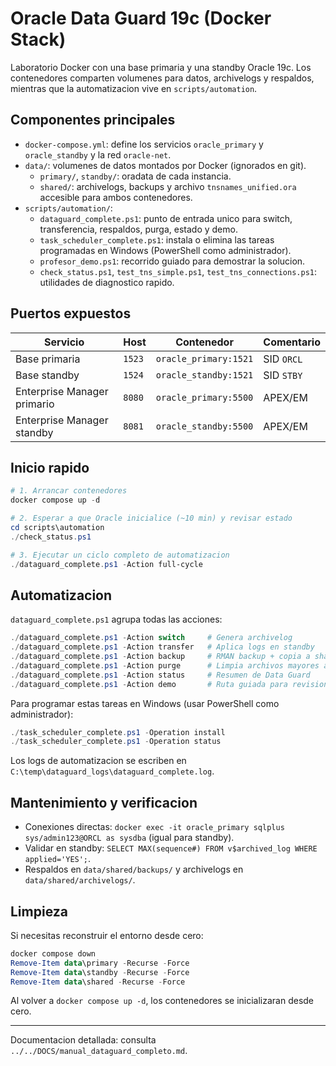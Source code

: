 # Oracle Data Guard 19c (Docker Stack)

Laboratorio Docker con una base primaria y una standby Oracle 19c. Los contenedores comparten volumenes para datos, archivelogs y respaldos, mientras que la automatizacion vive en `scripts/automation`.

## Componentes principales

- `docker-compose.yml`: define los servicios `oracle_primary` y `oracle_standby` y la red `oracle-net`.
- `data/`: volumenes de datos montados por Docker (ignorados en git).
  - `primary/`, `standby/`: oradata de cada instancia.
  - `shared/`: archivelogs, backups y archivo `tnsnames_unified.ora` accesible para ambos contenedores.
- `scripts/automation/`:
  - `dataguard_complete.ps1`: punto de entrada unico para switch, transferencia, respaldos, purga, estado y demo.
  - `task_scheduler_complete.ps1`: instala o elimina las tareas programadas en Windows (PowerShell como administrador).
  - `profesor_demo.ps1`: recorrido guiado para demostrar la solucion.
  - `check_status.ps1`, `test_tns_simple.ps1`, `test_tns_connections.ps1`: utilidades de diagnostico rapido.

## Puertos expuestos

| Servicio | Host | Contenedor | Comentario |
|----------|------|------------|------------|
| Base primaria | `1523` | `oracle_primary:1521` | SID `ORCL` |
| Base standby | `1524` | `oracle_standby:1521` | SID `STBY` |
| Enterprise Manager primario | `8080` | `oracle_primary:5500` | APEX/EM |
| Enterprise Manager standby | `8081` | `oracle_standby:5500` | APEX/EM |

## Inicio rapido

```powershell
# 1. Arrancar contenedores
docker compose up -d

# 2. Esperar a que Oracle inicialice (~10 min) y revisar estado
cd scripts\automation
./check_status.ps1

# 3. Ejecutar un ciclo completo de automatizacion
./dataguard_complete.ps1 -Action full-cycle
```

## Automatizacion

`dataguard_complete.ps1` agrupa todas las acciones:

```powershell
./dataguard_complete.ps1 -Action switch     # Genera archivelog
./dataguard_complete.ps1 -Action transfer   # Aplica logs en standby
./dataguard_complete.ps1 -Action backup     # RMAN backup + copia a shared
./dataguard_complete.ps1 -Action purge      # Limpia archivos mayores a 3 dias
./dataguard_complete.ps1 -Action status     # Resumen de Data Guard
./dataguard_complete.ps1 -Action demo       # Ruta guiada para revision
```

Para programar estas tareas en Windows (usar PowerShell como administrador):

```powershell
./task_scheduler_complete.ps1 -Operation install
./task_scheduler_complete.ps1 -Operation status
```

Los logs de automatizacion se escriben en `C:\temp\dataguard_logs\dataguard_complete.log`.

## Mantenimiento y verificacion

- Conexiones directas: `docker exec -it oracle_primary sqlplus sys/admin123@ORCL as sysdba` (igual para standby).
- Validar en standby: `SELECT MAX(sequence#) FROM v$archived_log WHERE applied='YES';`.
- Respaldos en `data/shared/backups/` y archivelogs en `data/shared/archivelogs/`.

## Limpieza

Si necesitas reconstruir el entorno desde cero:

```powershell
docker compose down
Remove-Item data\primary -Recurse -Force
Remove-Item data\standby -Recurse -Force
Remove-Item data\shared -Recurse -Force
```

Al volver a `docker compose up -d`, los contenedores se inicializaran desde cero.

---

Documentacion detallada: consulta `../../DOCS/manual_dataguard_completo.md`.
